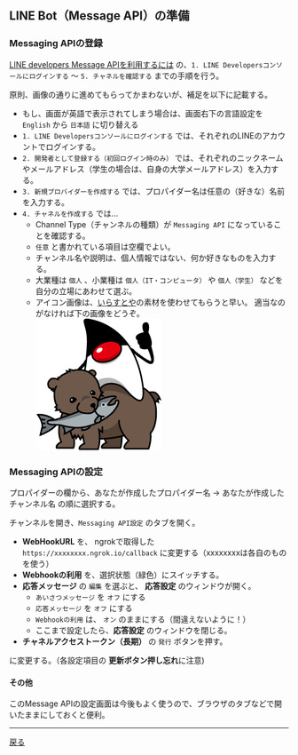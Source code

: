 ## LINE Bot（Message API）の準備

### Messaging APIの登録

[LINE developers Message APIを利用するには](https://developers.line.me/ja/docs/messaging-api/getting-started/) の、`1. LINE Developersコンソールにログインする` 〜 `5. チャネルを確認する` までの手順を行う。

原則、画像の通りに進めてもらってかまわないが、補足を以下に記載する。

- もし、画面が英語で表示されてしまう場合は、画面右下の言語設定を `English` から `日本語` に切り替える
- `1. LINE Developersコンソールにログインする` では、それぞれのLINEのアカウントでログインする。
- `2. 開発者として登録する（初回ログイン時のみ）`  では、それぞれのニックネームやメールアドレス（学生の場合は、自身の大学メールアドレス）を入力する。
- `3. 新規プロバイダーを作成する` では、プロパイダー名は任意の（好きな）名前を入力する。
- `4. チャネルを作成する` では...
  - Channel Type（チャンネルの種類）が `Messaging API` になっていることを確認する。
  - `任意` と書かれている項目は空欄でよい。
  - チャンネル名や説明は、個人情報ではない、何か好きなものを入力する。
  - 大業種は `個人` 、小業種は  `個人（IT・コンピュータ）` や `個人（学生）` などを自分の立場にあわせて選ぶ。 
  - アイコン画像は、[いらすとや](http://www.irasutoya.com/)の素材を使わせてもらうと早い。
  適当なのがなければ下の画像をどうぞ。  
  ![ひぐまDuke](./duke_72dpi.png)  
  
### Messaging APIの設定

プロパイダーの欄から、あなたが作成したプロパイダー名 → あなたが作成したチャンネル名 の順に選択する。

チャンネルを開き、`Messaging API設定` のタブを開く。

- **WebHookURL** を、 ngrokで取得した `https://xxxxxxxx.ngrok.io/callback` に変更する（xxxxxxxxは各自のものを使う）
- **Webhookの利用** を、選択状態（緑色）にスイッチする。
- **応答メッセージ** の `編集` を選ぶと、 **応答設定** のウィンドウが開く。
  - `あいさつメッセージ` を `オフ` にする
  - `応答メッセージ` を `オフ` にする
  - `Webhookの利用` は、 `オン` のままにする（間違えないように！）
  - ここまで設定したら、**応答設定** のウィンドウを閉じる。
- **チャネルアクセストークン（長期）** の `発行` ボタンを押す。

に変更する。（各設定項目の **更新ボタン押し忘れ**に注意)

#### その他

このMessage APIの設定画面は今後もよく使うので、ブラウザのタブなどで開いたままにしておくと便利。

----

[戻る](../README.md)